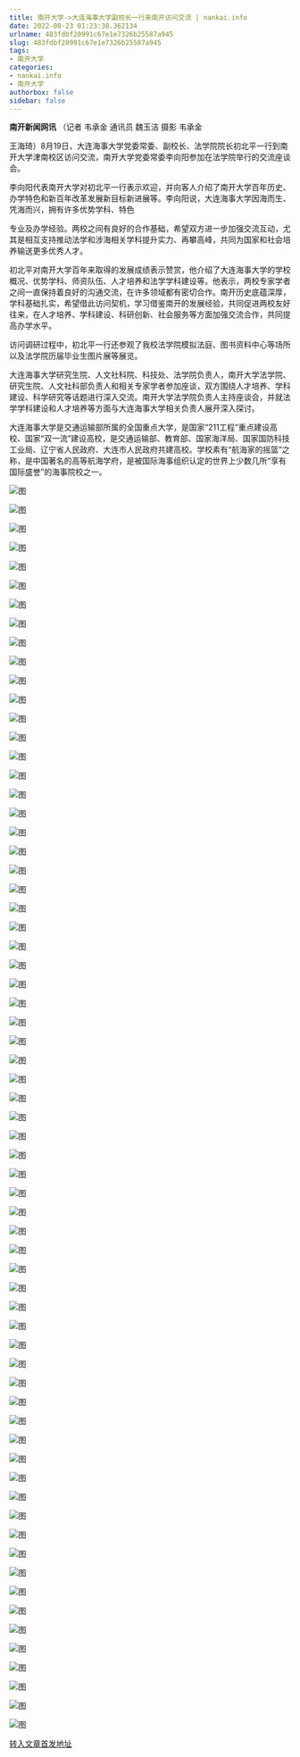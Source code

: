 ```yaml
---
title: 南开大学->大连海事大学副校长一行来南开访问交流 | nankai.info
date: 2022-08-23 01:23:38.362134
urlname: 483fdbf20991c67e1e7326b25587a945
slug: 483fdbf20991c67e1e7326b25587a945
tags: 
- 南开大学
categories:
- nankai.info
- 南开大学
authorbox: false
sidebar: false
---
```

**南开新闻网讯** （记者 韦承金 通讯员 魏玉洁 摄影 韦承金

王海琦）8月19日，大连海事大学党委常委、副校长、法学院院长初北平一行到南开大学津南校区访问交流，南开大学党委常委李向阳参加在法学院举行的交流座谈会。

李向阳代表南开大学对初北平一行表示欢迎，并向客人介绍了南开大学百年历史、办学特色和新百年改革发展新目标新进展等。李向阳说，大连海事大学因海而生、凭海而兴，拥有许多优势学科、特色
<!--more-->
专业及办学经验。两校之间有良好的合作基础，希望双方进一步加强交流互动，尤其是相互支持推动法学和涉海相关学科提升实力、再攀高峰，共同为国家和社会培养输送更多优秀人才。

初北平对南开大学百年来取得的发展成绩表示赞赏，他介绍了大连海事大学的学校概况、优势学科、师资队伍、人才培养和法学学科建设等。他表示，两校专家学者之间一直保持着良好的沟通交流，在许多领域都有密切合作。南开历史底蕴深厚，学科基础扎实，希望借此访问契机，学习借鉴南开的发展经验，共同促进两校友好往来，在人才培养、学科建设、科研创新、社会服务等方面加强交流合作，共同提高办学水平。

访问调研过程中，初北平一行还参观了我校法学院模拟法庭、图书资料中心等场所以及法学院历届毕业生图片展等展览。

大连海事大学研究生院、人文社科院、科技处、法学院负责人，南开大学法学院、研究生院、人文社科部负责人和相关专家学者参加座谈，双方围绕人才培养、学科建设、科学研究等话题进行深入交流。南开大学法学院负责人主持座谈会，并就法学学科建设和人才培养等方面与大连海事大学相关负责人展开深入探讨。

大连海事大学是交通运输部所属的全国重点大学，是国家“211工程”重点建设高校、国家“双一流”建设高校，是交通运输部、教育部、国家海洋局、国家国防科技工业局、辽宁省人民政府、大连市人民政府共建高校。学校素有“航海家的摇篮”之称，是中国著名的高等航海学府，是被国际海事组织认定的世界上少数几所“享有国际盛誉”的海事院校之一。

![图](http://news.nankai.edu.cn/ywsd/system/2022/08/19/g)

![图](http://news.nankai.edu.cn/ywsd/system/2022/08/19/p)

![图](http://news.nankai.edu.cn/ywsd/system/2022/08/19/j)

![图](http://news.nankai.edu.cn/ywsd/system/2022/08/19/)

![图](http://news.nankai.edu.cn/ywsd/system/2022/08/19/2)

![图](http://news.nankai.edu.cn/ywsd/system/2022/08/19/5)

![图](http://news.nankai.edu.cn/ywsd/system/2022/08/19/7)

![图](http://news.nankai.edu.cn/ywsd/system/2022/08/19/2)

![图](http://news.nankai.edu.cn/ywsd/system/2022/08/19/6)

![图](http://news.nankai.edu.cn/ywsd/system/2022/08/19/8)

![图](http://news.nankai.edu.cn/ywsd/system/2022/08/19/9)

![图](http://news.nankai.edu.cn/ywsd/system/2022/08/19/d)

![图](http://news.nankai.edu.cn/ywsd/system/2022/08/19/_)

![图](http://news.nankai.edu.cn/ywsd/system/2022/08/19/5)

![图](http://news.nankai.edu.cn/ywsd/system/2022/08/19/5)

![图](http://news.nankai.edu.cn/ywsd/system/2022/08/19/3)

![图](http://news.nankai.edu.cn/ywsd/system/2022/08/19/7)

![图](http://news.nankai.edu.cn/ywsd/system/2022/08/19/4)

![图](http://news.nankai.edu.cn/ywsd/system/2022/08/19/0)

![图](http://news.nankai.edu.cn/ywsd/system/2022/08/19/0)

![图](http://news.nankai.edu.cn/ywsd/system/2022/08/19/0)

![图](http://news.nankai.edu.cn/ywsd/system/2022/08/19/3)

![图](http://news.nankai.edu.cn/ywsd/system/2022/08/19/0)

![图](http://news.nankai.edu.cn/ywsd/system/2022/08/19/0)

![图](http://news.nankai.edu.cn/)

![图](http://news.nankai.edu.cn/ywsd/system/2022/08/19/3)

![图](http://news.nankai.edu.cn/ywsd/system/2022/08/19/7)

![图](http://news.nankai.edu.cn/ywsd/system/2022/08/19/4)

![图](http://news.nankai.edu.cn/)

![图](http://news.nankai.edu.cn/ywsd/system/2022/08/19/0)

![图](http://news.nankai.edu.cn/ywsd/system/2022/08/19/0)

![图](http://news.nankai.edu.cn/ywsd/system/2022/08/19/0)

![图](http://news.nankai.edu.cn/)

![图](http://news.nankai.edu.cn/ywsd/system/2022/08/19/3)

![图](http://news.nankai.edu.cn/ywsd/system/2022/08/19/0)

![图](http://news.nankai.edu.cn/ywsd/system/2022/08/19/0)

![图](http://news.nankai.edu.cn/)

![图](http://news.nankai.edu.cn/ywsd/system/2022/08/19/c)

![图](http://news.nankai.edu.cn/ywsd/system/2022/08/19/i)

![图](http://news.nankai.edu.cn/ywsd/system/2022/08/19/p)

![图](http://news.nankai.edu.cn/)

![图](http://news.nankai.edu.cn/ywsd/system/2022/08/19/n)

![图](http://news.nankai.edu.cn/ywsd/system/2022/08/19/c)

![图](http://news.nankai.edu.cn/ywsd/system/2022/08/19/)

![图](http://news.nankai.edu.cn/ywsd/system/2022/08/19/u)

![图](http://news.nankai.edu.cn/ywsd/system/2022/08/19/d)

![图](http://news.nankai.edu.cn/ywsd/system/2022/08/19/e)

![图](http://news.nankai.edu.cn/ywsd/system/2022/08/19/)

![图](http://news.nankai.edu.cn/ywsd/system/2022/08/19/i)

![图](http://news.nankai.edu.cn/ywsd/system/2022/08/19/a)

![图](http://news.nankai.edu.cn/ywsd/system/2022/08/19/k)

![图](http://news.nankai.edu.cn/ywsd/system/2022/08/19/n)

![图](http://news.nankai.edu.cn/ywsd/system/2022/08/19/a)

![图](http://news.nankai.edu.cn/ywsd/system/2022/08/19/n)

![图](http://news.nankai.edu.cn/ywsd/system/2022/08/19/)

![图](http://news.nankai.edu.cn/ywsd/system/2022/08/19/s)

![图](http://news.nankai.edu.cn/ywsd/system/2022/08/19/w)

![图](http://news.nankai.edu.cn/ywsd/system/2022/08/19/e)

![图](http://news.nankai.edu.cn/ywsd/system/2022/08/19/n)

![图](http://news.nankai.edu.cn/)

![图](http://news.nankai.edu.cn/)

![图](http://news.nankai.edu.cn/ywsd/system/2022/08/19/:)

![图](http://news.nankai.edu.cn/ywsd/system/2022/08/19/p)

![图](http://news.nankai.edu.cn/ywsd/system/2022/08/19/t)

![图](http://news.nankai.edu.cn/ywsd/system/2022/08/19/t)

![图](http://news.nankai.edu.cn/ywsd/system/2022/08/19/h)

[转入文章首发地址](http://news.nankai.edu.cn/ywsd/system/2022/08/19/030052467.shtml)